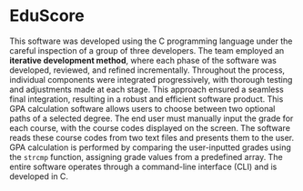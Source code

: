 # EduScore
This software was developed using the C programming language under the careful inspection of a group of three developers. 
The team employed an **iterative development method**, where each phase of the software was developed, reviewed, and refined incrementally. 
Throughout the process, individual components were integrated progressively, with thorough testing and adjustments made at each stage. 
This approach ensured a seamless final integration, resulting in a robust and efficient software product.
This GPA calculation software allows users to choose between two optional paths of a selected degree. 
The end user must manually input the grade for each course, with the course codes displayed on the screen. 
The software reads these course codes from two text files and presents them to the user. 
GPA calculation is performed by comparing the user-inputted grades using the `strcmp` function, assigning grade values from a predefined array.
The entire software operates through a command-line interface (CLI) and is developed in C.

